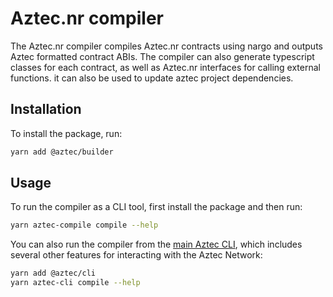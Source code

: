 # Aztec.nr compiler

The Aztec.nr compiler compiles Aztec.nr contracts using nargo and outputs Aztec formatted contract ABIs.
The compiler can also generate typescript classes for each contract, as well as Aztec.nr interfaces for calling external functions.
it can also be used to update aztec project dependencies.

## Installation

To install the package, run: 

```bash
yarn add @aztec/builder
```

## Usage

To run the compiler as a CLI tool, first install the package and then run: 

```bash
yarn aztec-compile compile --help
```

You can also run the compiler from the [main Aztec CLI](../cli/README.md), which includes several other features for interacting with the Aztec Network:

```bash
yarn add @aztec/cli
yarn aztec-cli compile --help
```